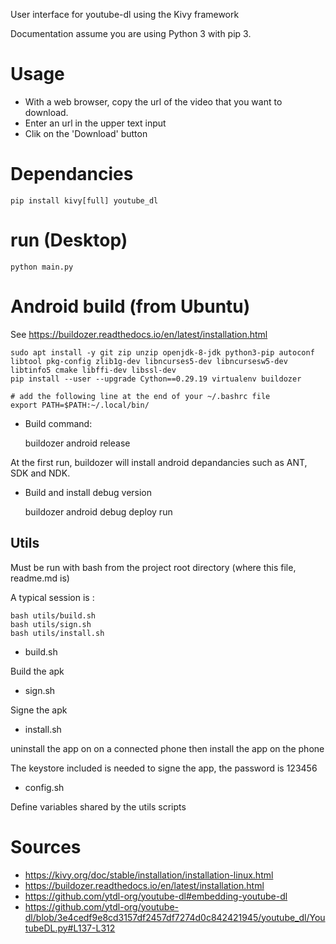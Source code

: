 User interface for youtube-dl using the Kivy framework

Documentation assume you are using Python 3 with pip 3.

# Usage

* With a web browser, copy the url of the video that you want to download.
* Enter an url in the upper text input
* Clik on the 'Download' button

# Dependancies

	pip install kivy[full] youtube_dl

# run (Desktop)

    python main.py


# Android build (from Ubuntu)

See https://buildozer.readthedocs.io/en/latest/installation.html


```
sudo apt install -y git zip unzip openjdk-8-jdk python3-pip autoconf libtool pkg-config zlib1g-dev libncurses5-dev libncursesw5-dev libtinfo5 cmake libffi-dev libssl-dev
pip install --user --upgrade Cython==0.29.19 virtualenv buildozer

# add the following line at the end of your ~/.bashrc file
export PATH=$PATH:~/.local/bin/
```

* Build command:

    buildozer android release

At the first run, buildozer will install android depandancies such as ANT, SDK and NDK.

* Build and install debug version

    buildozer android debug deploy run

## Utils

Must be run with bash from the project root directory (where this file, readme.md is)

A typical session is :

```
bash utils/build.sh
bash utils/sign.sh
bash utils/install.sh
```

* build.sh

Build the apk

* sign.sh

Signe the apk

* install.sh

uninstall the app on on a connected phone then install the app on the phone

The keystore included is needed to signe the app, the password is 123456

* config.sh

Define  variables shared by the utils scripts


# Sources

* https://kivy.org/doc/stable/installation/installation-linux.html
* https://buildozer.readthedocs.io/en/latest/installation.html
* https://github.com/ytdl-org/youtube-dl#embedding-youtube-dl
* https://github.com/ytdl-org/youtube-dl/blob/3e4cedf9e8cd3157df2457df7274d0c842421945/youtube_dl/YoutubeDL.py#L137-L312
